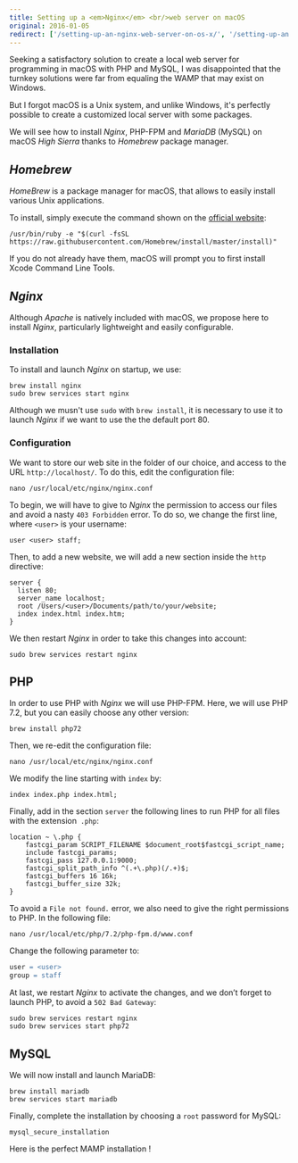 ```yaml
---
title: Setting up a <em>Nginx</em> <br/>web server on macOS
original: 2016-01-05
redirect: ['/setting-up-an-nginx-web-server-on-os-x/', '/setting-up-an -nginx-web server-on-os-x/', '/setting-up-a-nginx-web-server-on-os-x/']
---
```


Seeking a satisfactory solution to create a local web server for programming in macOS with PHP and MySQL, I was disappointed that the turnkey solutions were far from equaling the WAMP that may exist on Windows.

But I forgot macOS is a Unix system, and unlike Windows, it's perfectly possible to create a customized local server with some packages.

We will see how to install *Nginx*, PHP-FPM and *MariaDB* (MySQL) on macOS *High Sierra* thanks to *Homebrew* package manager.

## *Homebrew*

*HomeBrew* is a package manager for macOS, that allows to easily install various Unix applications.

To install, simply execute the command shown on the [official website](http://brew.sh):

```none
/usr/bin/ruby -e "$(curl -fsSL https://raw.githubusercontent.com/Homebrew/install/master/install)"
```

If you do not already have them, macOS will prompt you to first install Xcode Command Line Tools.


## *Nginx*

Although *Apache* is natively included with macOS, we propose here to install *Nginx*, particularly lightweight and easily configurable.

### Installation

To install and launch *Nginx* on startup, we use:

```none
brew install nginx
sudo brew services start nginx
```

Although we musn't use `sudo` with `brew install`, it is necessary to use it to launch *Nginx* if we want to use the the default port 80.


### Configuration

We want to store our web site in the folder of our choice, and access to the URL `http://localhost/`. To do this, edit the configuration file:

```none
nano /usr/local/etc/nginx/nginx.conf
```

To begin, we will have to give to *Nginx* the permission to access our files and avoid a nasty `403 Forbidden` error. To do so, we change the first line, where `<user>` is your username:

```nginx
user <user> staff;
```

Then, to add a new website, we will add a new section inside the `http` directive:

```nginx
server {
  listen 80;
  server_name localhost;
  root /Users/<user>/Documents/path/to/your/website;
  index index.html index.htm;
}
```

We then restart *Nginx* in order to take this changes into account:
```none
sudo brew services restart nginx
```

## PHP

In order to use PHP with *Nginx* we will use PHP-FPM.
Here, we will use PHP 7.2, but you can easily choose any other version:

```none
brew install php72
```

Then, we re-edit the configuration file:

```none
nano /usr/local/etc/nginx/nginx.conf
```

We modify the line starting with `index` by:

```nginx
index index.php index.html;
```

Finally, add in the section `server` the following lines to run PHP for all files with the extension` .php`:

```nginx
location ~ \.php {
    fastcgi_param SCRIPT_FILENAME $document_root$fastcgi_script_name;
    include fastcgi_params;
    fastcgi_pass 127.0.0.1:9000;
    fastcgi_split_path_info ^(.+\.php)(/.+)$;
    fastcgi_buffers 16 16k;
    fastcgi_buffer_size 32k;
}
```

To avoid a `File not found.` error, we also need to give the right permissions to PHP. In the following file:

```none
nano /usr/local/etc/php/7.2/php-fpm.d/www.conf
```

Change the following parameter to:

```apache
user = <user>
group = staff
```

At last, we restart *Nginx* to activate the changes, and we don’t forget to launch PHP, to avoid a `502 Bad Gateway`:

```none
sudo brew services restart nginx
sudo brew services start php72
```

## MySQL

We will now install and launch MariaDB:

```none
brew install mariadb
brew services start mariadb
```

Finally, complete the installation by choosing a `root` password for MySQL:

```none
mysql_secure_installation
```

Here is the perfect MAMP installation !

